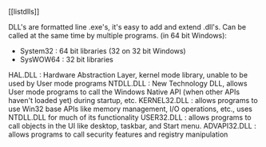 [[listdlls]]

DLL's are formatted line .exe's, it's easy to add and extend .dll's. Can be called at the same time by multiple programs.
(in 64 bit Windows):
- System32 : 64 bit libraries (32 on 32 bit Windows)
- SysWOW64 : 32 bit libraries

HAL.DLL :
	Hardware Abstraction Layer, kernel mode library, unable to be used by User mode programs
NTDLL.DLL : 
	New Technology DLL, allows User mode programs to call the Windows Native API (when other APIs haven't loaded yet) during startup, etc.
KERNEL32.DLL : 
	allows programs to use Win32 base APIs like memory management, I/O operations, etc., uses NTDLL.DLL for much of its functionality
USER32.DLL : 
	allows programs to call objects in the UI like desktop, taskbar, and Start menu.
ADVAPI32.DLL : 
	allows programs to call security features and registry manipulation
